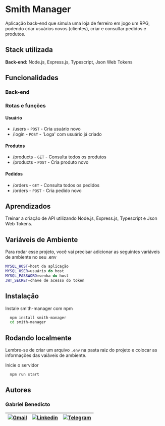 
# Smith Manager

Aplicação back-end que simula uma loja de ferreiro em jogo um RPG, podendo criar usuários novos (clientes), criar e consultar pedidos e produtos.


## Stack utilizada

**Back-end:** Node.js, Express.js, Typescript, Json Web Tokens


## Funcionalidades

### Back-end

### Rotas e funções

#### Usuário

- /users - `POST` - Cria usuário novo
- /login - `POST` - 'Loga' com usuário já criado

#### Produtos


- /products - `GET` - Consulta todos os produtos
- /products - `POST` - Cria produto novo


#### Pedidos

- /orders - `GET` - Consulta todos os pedidos
- /orders - `POST` - Cria pedido novo

## Aprendizados

Treinar a criação de API utilizando Node.js, Express.js, Typescript e Json Web Tokens.

## Variáveis de Ambiente

Para rodar esse projeto, você vai precisar adicionar as seguintes variáveis de ambiente no seu .env

```bash
MYSQL_HOST=host da aplicação
MYSQL_USER=usuário do host
MYSQL_PASSWORD=senha do host
JWT_SECRET=chave de acesso do token
```


## Instalação

Instale smith-manager com npm

```bash
  npm install smith-manager
  cd smith-manager
```

## Rodando localmente

Lembre-se de criar um arquivo `.env` na pasta raiz do projeto e colocar as informações das vaiáveis de ambiente.

Inicie o servidor

```bash
  npm run start
```


## Autores

### Gabriel Benedicto

| [![Gmail](https://img.shields.io/badge/Gmail-D14836?style=for-the-badge&logo=gmail&logoColor=white)](mailto:gabrielpbenedicto@gmail.com) | [![Linkedin](https://img.shields.io/badge/LinkedIn-0077B5?style=for-the-badge&logo=linkedin&logoColor=white)](https://www.linkedin.com/in/gabrielbenedicto/) | [![Telegram](https://img.shields.io/badge/Telegram-2CA5E0?style=for-the-badge&logo=telegram&logoColor=white)](https://t.me/gabrielbenedicto) |
|--|----|----|